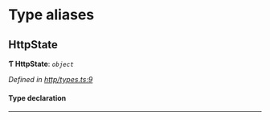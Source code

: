 

# Type aliases

<a id="httpstate"></a>

##  HttpState

**Ƭ HttpState**: *`object`*

*Defined in [http/types.ts:9](https://github.com/polkadot-js/api/blob/6678d72/packages/rpc-provider/src/http/types.ts#L9)*

#### Type declaration

___

